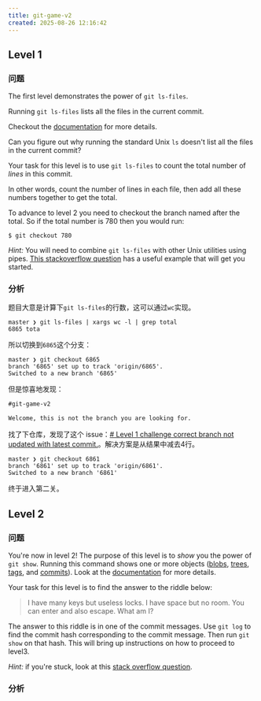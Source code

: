```yaml
---
title: git-game-v2
created: 2025-08-26 12:16:42
---
```

## Level 1

### 问题

The first level demonstrates the power of `git ls-files`.

Running `git ls-files` lists all the files in the current commit.

Checkout the [documentation](http://git-scm.com/docs/git-ls-files) for more details.

Can you figure out why running the standard Unix `ls` doesn't list all the files in the current commit?

Your task for this level is to use `git ls-files` to count the total number of *lines* in this commit.

In other words, count the number of lines in each file, then add all these numbers together to get the total.

To advance to level 2 you need to checkout the branch named after the total. 
So if the total number is 780 then you would run:

```
$ git checkout 780
```

*Hint:* 
You will need to combine `git ls-files` with other Unix utilities using pipes. 
[This stackoverflow question](http://stackoverflow.com/questions/4822471/count-number-of-lines-in-a-git-r) has a useful example that will get you started.


### 分析

题目大意是计算下`git ls-files`的行数，这可以通过`wc`实现。

```shell
master ❯ git ls-files | xargs wc -l | grep total
6865 tota
```

所以切换到`6865`这个分支：

```shell
master ❯ git checkout 6865
branch '6865' set up to track 'origin/6865'.
Switched to a new branch '6865'
```

但是惊喜地发现：

```txt
#git-game-v2

Welcome, this is not the branch you are looking for.
```

找了下仓库，发现了这个 issue：[# Level 1 challenge correct branch not updated with latest commit.](https://github.com/git-game/git-game-v2/issues/8)。解决方案是从结果中减去4行。

```shell
master ❯ git checkout 6861
branch '6861' set up to track 'origin/6861'.
Switched to a new branch '6861'
```

终于进入第二关。

## Level 2

### 问题

You're now in level 2! The purpose of this level is to *show* you the power of `git show`. 
Running this command shows one or more objects ([blobs](http://gitready.com/beginner/2009/02/17/how-git-stores-your-data.html),
[trees](http://365git.tumblr.com/post/492744368/git-objects-the-tree),
[tags](http://git-scm.com/docs/git-tag), and [commits](http://gitref.org/basic/)).
Look at the [documentation](http://git-scm.com/docs/git-show) for more details.

Your task for this level is to find the answer to the riddle below:

> I have many keys but useless locks. I have space but no room. You can enter and also escape. What am I?

The answer to this riddle is in one of the commit messages.
Use `git log` to find the commit hash corresponding to the commit message.
Then run `git show` on that hash.
This will bring up instructions on how to proceed to level3.

*Hint:* if you're stuck, look at this [stack overflow question](http://stackoverflow.com/questions/7663451/view-a-specific-git-commit).

### 分析
